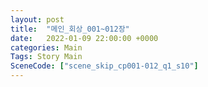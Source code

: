 ```yaml
---
layout: post
title:  "메인_회상_001~012장"
date:   2022-01-09 22:00:00 +0000
categories: Main
Tags: Story Main
SceneCode: ["scene_skip_cp001-012_q1_s10"]
---
```

